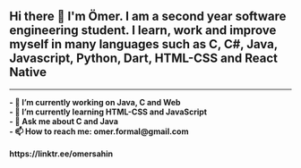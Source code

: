
<h2> Hi there 👋 I'm Ömer. I am a second year software engineering student. I learn, work and improve myself in many languages such as C, C#, Java, Javascript, Python, Dart, HTML-CSS and React Native</h2>
<hr>

<b>
- 🔭 I’m currently working on Java, C and Web <br>
- 🌱 I’m currently learning HTML-CSS and JavaScript <br>
- 💬 Ask me about C and Java <br>
- 📫 How to reach me: <b> omer.formal@gmail.com <b/> <br>
</b>
<br> https://linktr.ee/omersahin
